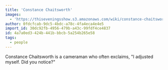 ```yaml
---
title: 'Constance Chaitsworth'
images:
  - 'https://thiseveningsshow.s3.amazonaws.com/wiki/constance-chaitsworth.png'
author: 0fdcfcab-9dc5-4bdc-a78c-4fa4eca4e4e5
import_id: 30dc92fb-4956-479b-a43c-99fdf4ce4837
id: 4a7a0ed3-424b-441b-bbcb-5a254b265e58
tags:
  - people
---
```

Constance Chaitsworth is a cameraman who often exclaims, "I adjusted myself. Did you notice?"
